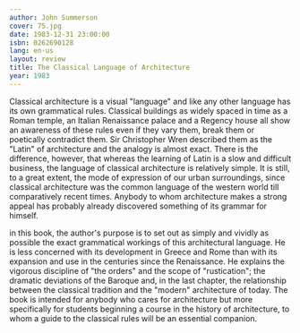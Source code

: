 ```yaml
---
author: John Summerson
cover: 75.jpg
date: 1983-12-31 23:00:00
isbn: 0262690128
lang: en-us
layout: review
title: The Classical Language of Architecture
year: 1983
---
```

Classical architecture is a visual "language" and like any other language has its own grammatical rules. Classical buildings as widely spaced in time as a Roman temple, an Italian Renaissance palace and a Regency house all show an awareness of these rules even if they vary them, break them or poetically contradict them. Sir Christopher Wren described them as the "Latin" of architecture and the analogy is almost exact. There is the difference, however, that whereas the learning of Latin is a slow and difficult business, the language of classical architecture is relatively simple. It is still, to a great extent, the mode of expression of our urban surroundings, since classical architecture was the common language of the western world till comparatively recent times. Anybody to whom architecture makes a strong appeal has probably already discovered something of its grammar for himself.
 
 in this book, the author's purpose is to set out as simply and vividly as possible the exact grammatical workings of this architectural language. He is less concerned with its development in Greece and Rome than with its expansion and use in the centuries since the Renaissance. He explains the vigorous discipline of "the orders" and the scope of "rustication"; the dramatic deviations of the Baroque and, in the last chapter, the relationship between the classical tradition and the "modern" architecture of today. The book is intended for anybody who cares for architecture but more specifically for students beginning a course in the history of architecture, to whom a guide to the classical rules will be an essential companion.
